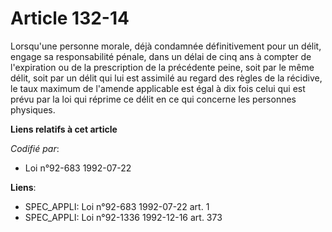 # Article 132-14

Lorsqu'une personne morale, déjà condamnée définitivement pour un délit, engage sa responsabilité pénale, dans un délai de
cinq ans à compter de l'expiration ou de la prescription de la précédente peine, soit par le même délit, soit par un délit
qui lui est assimilé au regard des règles de la récidive, le taux maximum de l'amende applicable est égal à dix fois celui
qui est prévu par la loi qui réprime ce délit en ce qui concerne les personnes physiques.

**Liens relatifs à cet article**

_Codifié par_:

  - Loi n°92-683 1992-07-22

**Liens**:

  - SPEC_APPLI: Loi n°92-683 1992-07-22 art. 1
  - SPEC_APPLI: Loi n°92-1336 1992-12-16 art. 373

